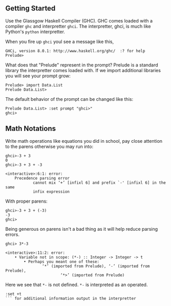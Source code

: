 ## Getting Started


Use the Glassgow Haskell Compiler (GHC). GHC comes loaded with a compiler `ghc` and
interpretter `ghci`. The interpretter, ghci, is much like Python's `python`
interpretter. 

When you fire up `ghci` youl see a message like this,

```
GHCi, version 8.0.1: http://www.haskell.org/ghc/  :? for help
Prelude>
```

What does that "Prelude" represent in the prompt? Prelude is a standard
library the interpretter comes loaded with. If we import additional libraries
you will see your prompt grow:

```
Prelude> import Data.List
Prelude Data.List>
```

The default behavior of the prompt can be changed like this:
```
Prelude Data.List> :set prompt "ghci>"
ghci>
```


## Math Notations

Write math operations like equations you did in school, pay close attention to
the parens otherwise you may run into:
```
ghci>-3 + 3
0
ghci>-3 + 3 + -3

<interactive>:6:1: error:
    Precedence parsing error
            cannot mix ‘+’ [infixl 6] and prefix `-' [infixl 6] in the same
            infix expression
```

With proper parens:
```
ghci>-3 + 3 + (-3)
-3
ghci>
```
Being generous on parens isn't a bad thing as it will help reduce parsing
errors.

```
ghci> 3*-3

<interactive>:11:2: error:
    • Variable not in scope: (*-) :: Integer -> Integer -> t
        • Perhaps you meant one of these:
                ‘*’ (imported from Prelude), ‘-’ (imported from Prelude),
                        ‘*>’ (imported from Prelude)
```
Here we see that `*-` is not defined. `*-` is interpreted as an operated.


``` 
:set +t 
``` for additional information output in the interpretter







